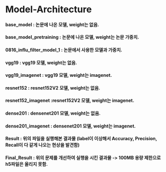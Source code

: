 # Model-Architecture

#### base_model : 논문에 나온 모델, weight는 없음.
#### base_model_pretraining : 논문에 나온 모델, weight는 논문 가중치.
#### 0816_influ_filter_model_1 : 논문에서 사용한 모델과 가중치.
#### vgg19 : vgg19 모델, weight는 없음.
#### vgg19_imagenet : vgg19 모델, weight는 imagenet.
#### resnet152 : resnet152V2 모델, weight는 없음.
#### resnet152_imagenet :resnet152V2 모델, weight는 imagenet.
#### dense201 : densenet201 모델, weight는 없음.
#### dense201_imagenet : densenet201 모델, weight는 imagenet.
#### Result :  위의 파일을 실행해본 결과물 (label이 이상해서 Accuracy, Precision, Recall이 다 같게 나오는 현상을 발견함)
#### Final_Result : 위의 문제를 개선하여 실행을 시킨 결과물 -> 100MB 용량 제한으로 h5파일은 올리지 못함.
